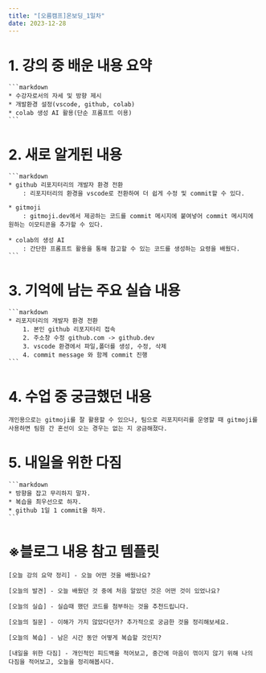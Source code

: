 ```yaml
---
title: "[오름캠프]온보딩_1일차"
date: 2023-12-28
---
```


# 1. 강의 중 배운 내용 요약
    ```markdown
    * 수강자로서의 자세 및 방향 제시
    * 개발환경 설정(vscode, github, colab)
    * colab 생성 AI 활용(단순 프롬프트 이용)
    ```
    
# 2. 새로 알게된 내용
    ```markdown
    * github 리포지터리의 개발자 환경 전환
        : 리포지터리의 환경을 vscode로 전환하여 더 쉽게 수정 및 commit할 수 있다.

    * gitmoji
        : gitmoji.dev에서 제공하는 코드를 commit 메시지에 붙여넣어 commit 메시지에 원하는 이모티콘을 추가할 수 있다.

    * colab의 생성 AI
        : 간단한 프롬프트 활용을 통해 참고할 수 있는 코드를 생성하는 요령을 배웠다.
    ```

# 3. 기억에 남는 주요 실습 내용
    ```markdown
    * 리포지터리의 개발자 환경 전환
        1. 본인 github 리포지터리 접속
        2. 주소창 수정 github.com -> github.dev
        3. vscode 환경에서 파일,폴더를 생성, 수정, 삭제
        4. commit message 와 함께 commit 진행 
    ```

# 4. 수업 중 궁금했던 내용
    개인용으로는 gitmoji를 잘 활용할 수 있으나, 팀으로 리포지터리를 운영할 때 gitmoji를 사용하면 팀원 간 혼선이 오는 경우는 없는 지 궁금해졌다.

# 5. 내일을 위한 다짐
    ```markdown    
    * 방향을 잡고 무리하지 말자.
    * 복습을 최우선으로 하자.
    * github 1일 1 commit을 하자.
    ```

# ※블로그 내용 참고 템플릿
    [오늘 강의 요약 정리] - 오늘 어떤 것을 배웠나요?

    [오늘의 발견] - 오늘 배웠던 것 중에 처음 알았던 것은 어떤 것이 있었나요?

    [오늘의 실습] - 실습때 했던 코드를 첨부하는 것을 추천드립니다.

    [오늘의 질문] - 이해가 가지 않았다던가? 추가적으로 궁금한 것을 정리해보세요.

    [오늘의 복습] - 남은 시간 동안 어떻게 복습할 것인지?

    [내일을 위한 다짐] - 개인적인 피드백을 적어보고, 중간에 마음이 꺾이지 않기 위해 나의 다짐을 적어보고, 오늘을 정리해봅시다.
